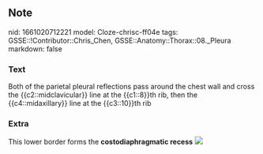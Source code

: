 ## Note
nid: 1661020712221
model: Cloze-chrisc-ff04e
tags: GSSE::!Contributor::Chris_Chen, GSSE::Anatomy::Thorax::08._Pleura
markdown: false

### Text
Both of the parietal pleural reflections pass around the chest wall and cross the {{c2::midclavicular}} line at the {{c1::8}}th rib, then the {{c4::midaxillary}} line at the {{c3::10}}th rib

### Extra
This lower border forms the <b>costodiaphragmatic recess</b>
<img src="paste-bf4c83fd15d085f0b8c4bac74e637b903cbed379.jpg">

